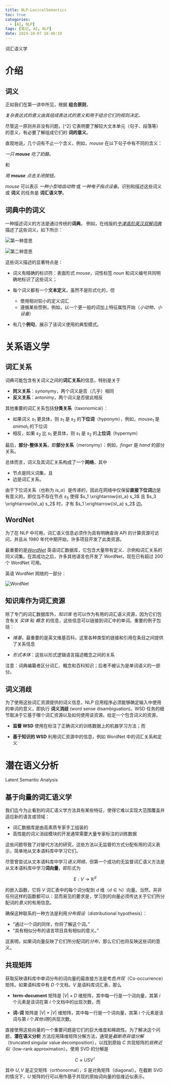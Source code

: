 ```yaml
---
title: NLP-LexicalSemantics
toc: true
categories:
  - [AI, NLP]
tags: [笔记, AI, NLP]
date: 2024-10-07 18:40:19
---
```


词汇语义学

<!-- more -->

# 介绍

## 词义

正如我们在第一讲中所见，根据 **组合原则**，

*复杂表达式的意义由其组成表达式的意义和用于组合它们的规则决定。*

尽管这一原则并非没有问题，[^2] 它表明要了解较大文本单元（句子、段落等）的意义，有必要了解组成它们的 **词的意义**。

直观地说，几个词有不止一个含义，例如，*mouse* 在以下句子中有不同的含义：

*一只 **mouse** 吃了奶酪。*

和

*用 **mouse** 点击关闭按钮。*

*mouse* 可以表示 *一种小型啮齿动物* 或 *一种电子指点设备*。识别和描述这些词义或 **词义** 的任务是 **词汇语义学**。

## 词典中的词义

一种描述词义的方法是通过传统的**词典**。
例如，在线版的[*牛津高阶英汉双解词典*](https://www.oxfordlearnersdictionaries.com/definition/english/mouse_1?q=mouse) 描述了这些词义，如下所示：

![第一种意思](oald_mouse1.jpg)

![第二种意思](oald_mouse2.jpg)

这些词义描述的显著特点是：

- 词义有精确的标识符：表面形式 *mouse*，词性标签 *noun* 和词义编号共同明确地标识了这些词义；

- 每个词义都有一个**文本定义**，虽然不是形式化的，但

  - 使用相对较小的定义词汇
  - 遵循某些惯例，例如，以一个更一般的词加上特征属性开始（*小动物*，*小设备*）

- 有几个**例句**，展示了该词义使用的典型模式。

# 关系语义学

## 词汇关系

词典可能包含有关词义之间的**词汇关系**的信息，特别是关于

- **同义关系**：synonymy，两个词义是否（几乎）相同
- **反义关系**：antonimy，两个词义是否彼此相反

其他重要的词汇关系包括**分类关系**（taxonomical）：

- 如果词义 $s_1$ 更具体，则 $s_1$ 是 $s_2$ 的**下位词**（hyponym），例如，$mouse_1$ 是 $animal_1$ 的下位词
- 相反，如果 $s_2$ 比 $s_1$ 更具体，则 $s_1$ 是 $s_2$ 的**上位词**（hypernym）

最后，**部分-整体关系**，即**部分关系**（meronymy）：例如，*finger* 是 *hand* 的部分关系。

总体而言，词义及其词汇关系构成了一个**网络**，其中

- 节点是同义词集，且
- 边是词汇关系。

由于下位词关系（也称为 *is_a*）是传递的，因此在网络中仅保留**直接下位词**边是有意义的，即仅当不存在节点 $s_3$ 使得 $s_1 \xrightarrow{is\_a} s_3$ 且 $s_3 \xrightarrow{is\_a} s_2$ 时，才有 $s_1 \xrightarrow{is\_a} s_2$ 边。

## WordNet

为了在 NLP 中可用，词汇语义信息必须作为具有明确查询 API 的计算资源可访问，并且从 1980 年代中期开始，许多项目开发了此类资源。

最重要的是[*WordNet*](https://wordnet.princeton.edu/) 英语词汇数据库，它包含大量带有定义、示例和词汇关系的同义词集。在其成功之后，许多其他语言也开发了 WordNet，现在已有超过 200 个 WordNet 可用。

英语 WordNet 网络的一部分：

![WordNet](wn.jpg)

## 知识库作为词汇资源

除了专门的词汇数据库外，*知识库* 也可以作为有用的词汇语义资源，因为它们包含有关 *实体* 和 *概念* 的信息，这些信息可以链接到词汇中的单词。重要的例子包括：

- *维基*，最重要的是英文维基百科，这里各种类型的链接和引用在条目之间提供了关系信息

- *形式本体*：这些以形式逻辑语言描述概念之间的关系

注意：词典编纂者区分词汇、概念和百科知识；后者不被认为是单词语义的一部分。

## 词义消歧

为了使用这些词汇资源提供的词义信息，NLP 应用程序必须能够确定输入中使用的单词的意义，即执行 **词义消歧** (word sense disambiguation)。WSD 任务的细节取决于它基于哪个词汇资源以及如何使用该资源。给定一个包含词义的资源，

- **监督 WSD** 使用在标注了正确词义的训练数据上的机器学习方法；而

- **基于知识的 WSD** 利用词汇资源中的信息，例如 WordNet 中的词汇关系和定义

# 潜在语义分析

Latent Semantic Analysis

## 基于向量的词汇语义学

我们迄今为止看到的词汇语义学方法具有某些特征，使得它难以实现大范围覆盖并适应新的语言或领域：

- 词汇数据库是由高素质专家手工组装的
- 高性能的词义消歧模块的开发通常需要大量专家标注的训练数据

这些问题导致了对替代方法的研究，这些方法以无监督的方式分配有用的词义表示，简单地从文本语料库中学习它们。

尽管曾尝试从文本语料库中学习*语义网络*，但第一个成功的无监督词汇语义方法是从文本语料库中学习**词向量**，即形式为

$$E: V \rightarrow \mathbb{R}^d$$

的嵌入函数，它将 $V$ 词汇表中的每个词分配到 $d$ 维（$d\in \mathbb N$）向量。当然，并非任何这样的函数都可以：显而易见的要求是，学习到的向量必须传达关于它们所分配词的*意义*的有用信息。

确保这种联系的一种方法是利用*分布假设*（distributional hypothesis）：

- “通过一个词的同伴，你将了解这个词。”
- “具有相似分布的语言项目具有相似的意义。”

这表明，如果词向量反映了它们所分配词的*分布*，那么它们也将反映这些词的意义。

## 共现矩阵

获取反映语料库中单词分布的词向量的最直接方法是考虑*共现*（Co-occurrence）矩阵。如果语料库中有 $D$ 个文档，$V$ 是语料库词汇表，那么

- **term-document** 矩阵是 $|V|\times D$ 维矩阵，其中每一行是一个词向量，其第 $i$ 个元素是该词在第 $i$ 个文档中的出现次数，而

- **词-词** 矩阵是 $|V|\times |V|$ 维矩阵，其中每一行是一个词向量，其第 $i$ 个元素是该词与第 $i$ 个*其他词*的共现次数。

直接使用这些向量的一个重要问题是它们的巨大维度和稀疏性。为了解决这个问题，**潜在语义分析** 方法应用降维矩阵分解方法，通常是*截断奇异值分解*（truncated singular value decomposition），以找到原始 $C$ 共现矩阵的*低秩近似*（low-rank approximation）。使用 SVD 的分解是

$$C \approx USV^\intercal$$

其中 $U,V$ 是正交矩阵（orthonormal），$S$ 是对角矩阵（diagonal）。在截断 SVD 的情况下，$U$ 矩阵的行可以用作基于共现的原始词向量的低维近似表示。
